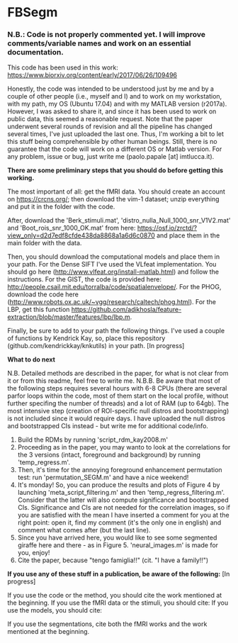 # FBSegm

### N.B.: Code is not properly commented yet. I will improve comments/variable names and work on an essential documentation.

This code has been used in this work: https://www.biorxiv.org/content/early/2017/06/26/109496

Honestly, the code was intended to be understood just by me and by a couple of other people (i.e., myself and I) and to work on my workstation, with my path, my OS (Ubuntu 17.04) and with my MATLAB version (r2017a). However, I was asked to share it, and since it has been used to work on public data, this seemed a reasonable request. Note that the paper underwent several rounds of revision and all the pipeline has changed several times, I've just uploaded the last one. Thus, I'm working a bit to let this stuff being comprehensible by other human beings. Still, there is no guarantee that the code will work on a different OS or Matlab version. For any problem, issue or bug, just write me (paolo.papale [at] imtlucca.it). 

**There are some preliminary steps that you should do before getting this working.** 

The most important of all: get the fMRI data. You should create an account on https://crcns.org/; then download the vim-1 dataset; unzip everything and put it in the folder with the code.

After, download the 'Berk_stimuli.mat', 'distro_nulla_Null_1000_snr_V1V2.mat' and 'Boot_rois_snr_1000_OK.mat' from here: https://osf.io/zrctd/?view_only=d2d7edf8cfde438da8868a1a6d6c0870 and place them in the main folder with the data. 

Then, you should download the computational models and place them in your path. For the Dense SIFT I've used the VLfeat implementation. You should go here (http://www.vlfeat.org/install-matlab.html) and follow the instructions. For the GIST, the code is provided here: http://people.csail.mit.edu/torralba/code/spatialenvelope/. For the PHOG, download the code here (http://www.robots.ox.ac.uk/~vgg/research/caltech/phog.html). For the LBP, get this function https://github.com/adikhosla/feature-extraction/blob/master/features/lbp/lbp.m.

Finally, be sure to add to your path the following things. I've used a couple of functions by Kendrick Kay, so, place this repository (github.com/kendrickkay/knkutils) in your path. [In progress]

**What to do next** 

N.B. Detailed methods are described in the paper, for what is not clear from it or from this readme, feel free to write me.
N.B.B. Be aware that most of the following steps requires several hours with 6-8 CPUs (there are several parfor loops within the code, most of them start on the local profile, without further specifing the number of threads) and a lot of RAM (up to 64gb). The most intensive step (creation of ROI-specific null distros and bootstrapping) is not included since it would require days. I have uploaded the null distros and bootstrapped CIs instead - but write me for additional code/info. 

1. Build the RDMs by running 'script_rdm_kay2008.m'
2. Proceeding as in the paper, you may wanto to look at the correlations for the 3 versions (intact, foreground and background) by running 'temp_regress.m'.
3. Then, it's time for the annoying foreground enhancement permutation test: run 'permutation_SEGM.m' and have a nice weekend!
4. It's monday! So, you can produce the results and plots of Figure 4 by launching 'meta_script_filtering.m' and then 'temp_regress_filtering.m'. Consider that the latter will also compute significance and bootstrapped CIs. Significance and CIs are not needed for the correlation images, so if you are satisfied with the mean I have inserted a comment for you at the right point: open it, find my comment (it's the only one in english) and comment what comes after (but the last line). 
5. Since you have arrived here, you would like to see some segmented giraffe here and there - as in Figure 5. 'neural_images.m' is made for you, enjoy!
6. Cite the paper, because "tengo famiglia!!" (cit. "I have a family!!") 

**If you use any of these stuff in a publication, be aware of the following:** [In progress]

If you use the code or the method, you should cite the work mentioned at the beginning.
If you use the fMRI data or the stimuli, you should cite: 
If you use the models, you should cite:

If you use the segmentations, cite both the fMRI works and the work mentioned at the beginning.
